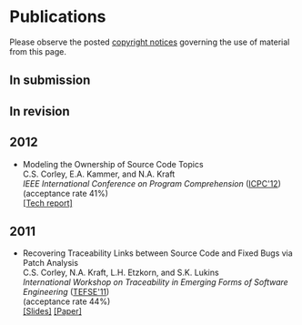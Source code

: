 Publications
============
Please observe the posted [copyright notices](../copyright) governing the use of material from
this page.

In submission
-------------

In revision
-----------

2012
----
* Modeling the Ownership of Source Code Topics
  <br /> C.S. Corley, E.A. Kammer, and N.A. Kraft
  <br /> *IEEE International Conference on Program Comprehension* ([ICPC'12](http://icpc12.sosy-lab.org/))
  <br /> (acceptance rate 41%)
  <br /> [[Tech report]](http://software.eng.ua.edu/reports/SERG-2012-01)


2011
----
* Recovering Traceability Links between Source Code and Fixed Bugs via Patch Analysis
  <br /> C.S. Corley, N.A. Kraft, L.H. Etzkorn, and S.K. Lukins
  <br /> *International Workshop on Traceability in Emerging Forms of Software
  Engineering* ([TEFSE'11](http://www.cs.wm.edu/semeru/tefse2011))
  <br /> (acceptance rate 44%)
  <br /> [[Slides]](/~cscorley/_static/slides/tefse11.pdf)
  [[Paper]](http://dx.doi.org/10.1145/1987856.1987863)
